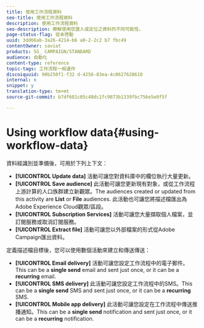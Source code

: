 ```yaml
---
title: 使用工作流程資料
seo-title: 使用工作流程資料
description: 使用工作流程資料
seo-description: 瞭解使用您匯入或定位之資料的不同可能性。
page-status-flag: 從未啓動
uuid: 3dd66ab-3a26-4214-b6 a0-2-2c2 b7 fbc49
contentOwner: saviat
products: SG_ CAMPAIGN/STANDARD
audience: 自動化
content-type: reference
topic-tags: 工作流程一般運作
discoiquuid: 90b250f1-f32 d-4256-83ea-4c0627628610
internal: n
snippet: y
translation-type: tm+mt
source-git-commit: b7df681c05c48dc1fc9873b1339fbc756e5e0f5f

---
```



# Using workflow data{#using-workflow-data}

資料經識別並準備後，可用於下列上下文：

* **[!UICONTROL Update data]** 活動可讓您對資料庫中的欄位執行大量更新。
* **[!UICONTROL Save audience]** 此活動可讓您更新現有對象，或從工作流程上游計算的人口族群建立新觀眾。The audiences created or updated from this activity are **List** or **File** audiences. 此活動也可讓您將描述檔匯出為Adobe Experience Cloud觀眾/區段。
* **[!UICONTROL Subscription Services]** 活動可讓您大量擷取個人檔案，並訂閱服務或取消訂閱服務。
* **[!UICONTROL Extract file]** 活動可讓您以外部檔案的形式從Adobe Campaign匯出資料。

定義描述檔目標後，您可以使用數個活動來建立和傳送傳送：

* **[!UICONTROL Email delivery]** 活動可讓您設定工作流程中的電子郵件。This can be a **single send** email and sent just once, or it can be a **recurring** email.
* **[!UICONTROL SMS delivery]** 此活動可讓您設定工作流程中的SMS。This can be a **single send** SMS and sent just once, or it can be a **recurring** SMS.
* **[!UICONTROL Mobile app delivery]** 此活動可讓您設定在工作流程中傳送推播通知。This can be a **single send** notification and sent just once, or it can be a **recurring** notification.

